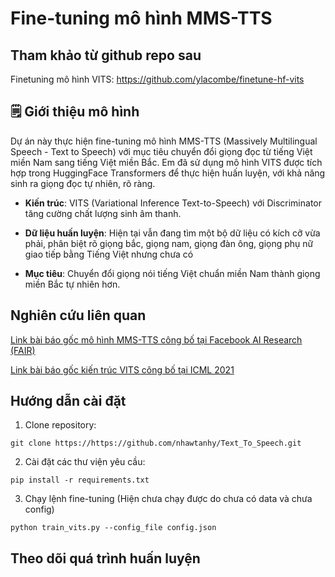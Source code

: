 
# Fine-tuning mô hình MMS-TTS

## Tham khảo từ github repo sau

Finetuning mô hình VITS: https://github.com/ylacombe/finetune-hf-vits


## 🗒️ Giới thiệu mô hình
Dự án này thực hiện fine-tuning mô hình MMS-TTS (Massively Multilingual Speech - Text to Speech) với mục tiêu chuyển đổi giọng đọc từ tiếng Việt miền Nam sang tiếng Việt miền Bắc.
Em đã sử dụng mô hình VITS được tích hợp trong HuggingFace Transformers để thực hiện huấn luyện, với khả năng sinh ra giọng đọc tự nhiên, rõ ràng.

* **Kiến trúc**: VITS (Variational Inference Text-to-Speech) với Discriminator tăng cường chất lượng sinh âm thanh.

* **Dữ liệu huấn luyện**: Hiện tại vẫn đang tìm một bộ dữ liệu có kích cỡ vừa phải, phân biệt rõ giọng bắc, giọng nam, giọng đàn ông, giọng phụ nữ giao tiếp bằng Tiếng Việt nhưng chưa có

* **Mục tiêu**: Chuyển đổi giọng nói tiếng Việt chuẩn miền Nam thành giọng miền Bắc tự nhiên hơn.

## Nghiên cứu liên quan
[Link bài báo gốc mô hình MMS-TTS công bố tại Facebook AI Research (FAIR)](https://arxiv.org/pdf/2305.13516 "Link PDF arxiv")

[Link bài báo gốc kiến trúc VITS công bố tại ICML 2021](https://arxiv.org/pdf/2106.06103 "Link PDF arxiv")


##  Hướng dẫn cài đặt
1. Clone repository:
````
git clone https://https://github.com/nhawtanhy/Text_To_Speech.git
````

2. Cài đặt các thư viện yêu cầu:
````
pip install -r requirements.txt
````

3. Chạy lệnh fine-tuning (Hiện chưa chạy được do chưa có data và chưa config)
````
python train_vits.py --config_file config.json
````

## Theo dõi quá trình huấn luyện

